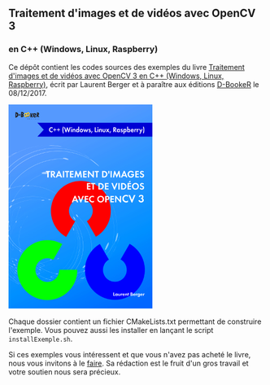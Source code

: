 ## Traitement d'images et de vidéos avec OpenCV 3
### en C++ (Windows, Linux, Raspberry)

Ce dépôt contient les codes sources des exemples du livre [Traitement d'images et de vidéos avec OpenCV 3
 en C++ (Windows, Linux, Raspberry)](https://www.d-booker.fr/opencv/510-traitement-d-images-et-de-videos-avec-opencv-3.html), écrit par Laurent Berger et à paraître aux éditions [D-BookeR](http://www.d-booker.fr) le 08/12/2017. 

![Couverture du livre](opencv-cpp-couv_github.jpg)

Chaque dossier contient un fichier CMakeLists.txt permettant de construire l'exemple. Vous pouvez aussi les installer en lançant le script `installExemple.sh`.

Si ces exemples vous intéressent et que vous n'avez pas acheté le livre, nous vous invitons à le [faire](https://www.d-booker.fr/opencv/510-traitement-d-images-et-de-videos-avec-opencv-3.html). Sa rédaction est le fruit d'un gros travail et votre soutien nous sera précieux.

